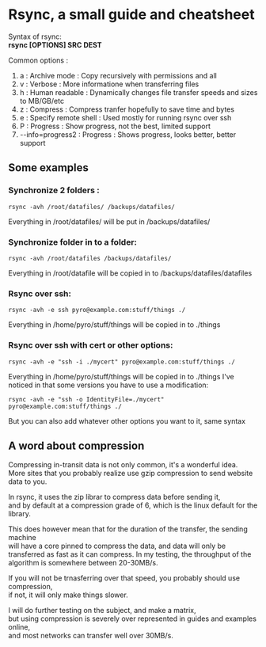 # Rsync, a small guide and cheatsheet

Syntax of rsync: \
**rsync [OPTIONS] SRC DEST**

Common options : 

1. a : Archive mode : Copy recursively with permissions and all
2. v : Verbose : More informatione when transferring files
3. h : Human readable : Dynamically changes file transfer speeds and sizes to MB/GB/etc
4. z : Compress : Compress tranfer hopefully to save time and bytes
5. e : Specify remote shell : Used mostly for running rsync over ssh
6. P : Progress : Show progress, not the best, limited support
7. --info=progress2 : Progress : Shows progress, looks better, better support


## Some examples
### Synchronize 2 folders :
```
rsync -avh /root/datafiles/ /backups/datafiles/
```
Everything in /root/datafiles/ will be put in /backups/datafiles/

### Synchronize folder in to a folder:
```
rsync -avh /root/datafiles /backups/datafiles/
```
Everything in /root/datafile will be copied in to /backups/datafiles/datafiles

### Rsync over ssh: 
```
rsync -avh -e ssh pyro@example.com:stuff/things ./
```
Everything in /home/pyro/stuff/things will be copied in to ./things

### Rsync over ssh with cert or other options: 
```
rsync -avh -e "ssh -i ./mycert" pyro@example.com:stuff/things ./
```
Everything in /home/pyro/stuff/things will be copied in to ./things
I've noticed in that some versions you have to use a modification:
```
rsync -avh -e "ssh -o IdentityFile=./mycert" pyro@example.com:stuff/things ./
```
But you can also add whatever other options you want to it, same syntax


## A word about compression
Compressing in-transit data is not only common, it's a wonderful idea. \
More sites that you probably realize use gzip compression to send website data to you.

In rsync, it uses the zip librar to compress data before sending it, \
and by default at a compression grade of 6, which is the linux default for the library.

This does however mean that for the duration of the transfer, the sending machine \
will have a core pinned to compress the data, and data will only be transferred as fast as it can compress.
In my testing, the throughput of the algorithm is somewhere between 20-30MB/s.

If you will not be trnasferring over that speed, you probably should use compression, \
if not, it will only make things slower.

I will do further testing on the subject, and make a matrix, \
but using compression is severely over represented in guides and examples online, \
and most networks can transfer well over 30MB/s.
